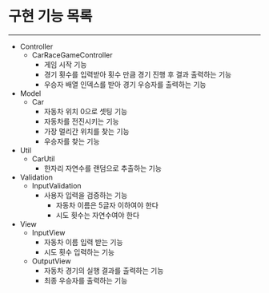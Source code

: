 # 구현 기능 목록

---
- Controller
  - CarRaceGameController
    - 게임 시작 기능
    - 경기 횟수를 입력받아 횟수 만큼 경기 진행 후 결과 출력하는 기능
    - 우승자 배열 인덱스를 받아 경기 우승자를 출력하는 기능
- Model
  - Car
    - 자동차 위치 0으로 셋팅 기능
    - 자동차를 전진시키는 기능
    - 가장 멀리간 위치를 찾는 기능
    - 우승자를 찾는 기능
- Util
  - CarUtil
    - 한자리 자연수를 랜덤으로 추출하는 기능
- Validation
  - InputValidation
    - 사용자 입력을 검증하는 기능
      - 자동차 이름은 5글자 이하여야 한다
      - 시도 횟수는 자연수여야 한다
- View
  - InputView
    - 자동차 이름 입력 받는 기능
    - 시도 횟수 입력하는 기능
  - OutputView
    - 자동차 경기의 실행 결과를 출력하는 기능
    - 최종 우승자를 출력하는 기능